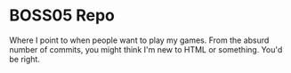 # BOSS05 Repo
Where I point to when people want to play my games.
From the absurd number of commits, you might think I'm new to HTML or something.
You'd be right.